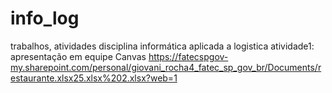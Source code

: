 # info_log
trabalhos, atividades disciplina informática aplicada a logistica
atividade1: apresentação em equipe Canvas
https://fatecspgov-my.sharepoint.com/personal/giovani_rocha4_fatec_sp_gov_br/Documents/restaurante.xlsx25.xlsx%202.xlsx?web=1
